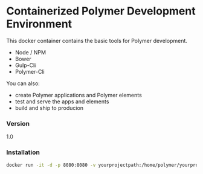 # Containerized Polymer Development Environment

This docker container contains the basic tools for Polymer development.

  - Node / NPM
  - Bower
  - Gulp-Cli
  - Polymer-Cli

You can also:
  - create Polymer applications and Polymer elements
  - test and serve the apps and elements
  - build and ship to producion

### Version
1.0

### Installation

```sh
docker run -it -d -p 8080:8080 -v yourprojectpath:/home/polymer/yourprojectpath tobiashutterer/polymer-dev:latest
```
